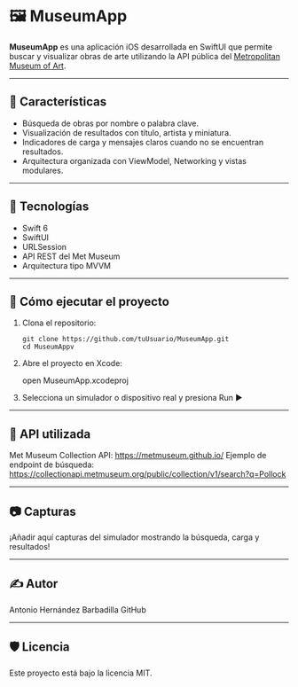 # 🖼️ MuseumApp

**MuseumApp** es una aplicación iOS desarrollada en SwiftUI que permite buscar y visualizar obras de arte utilizando la API pública del [Metropolitan Museum of Art](https://metmuseum.github.io/).

---

## 🚀 Características

- Búsqueda de obras por nombre o palabra clave.
- Visualización de resultados con título, artista y miniatura.
- Indicadores de carga y mensajes claros cuando no se encuentran resultados.
- Arquitectura organizada con ViewModel, Networking y vistas modulares.

---

## 🧰 Tecnologías

- Swift 6
- SwiftUI
- URLSession
- API REST del Met Museum
- Arquitectura tipo MVVM

---

## 🔧 Cómo ejecutar el proyecto

1. Clona el repositorio:

   ```
   git clone https://github.com/tuUsuario/MuseumApp.git
   cd MuseumAppv
   ```
   
2. Abre el proyecto en Xcode:

   open MuseumApp.xcodeproj
   
3. Selecciona un simulador o dispositivo real y presiona Run ▶️

---

## 📡 API utilizada

Met Museum Collection API:
https://metmuseum.github.io/
Ejemplo de endpoint de búsqueda:
https://collectionapi.metmuseum.org/public/collection/v1/search?q=Pollock

---

## 📷 Capturas

¡Añadir aquí capturas del simulador mostrando la búsqueda, carga y resultados!

---

## ✍️ Autor

Antonio Hernández Barbadilla
GitHub

---

## 🛡️ Licencia

Este proyecto está bajo la licencia MIT.
